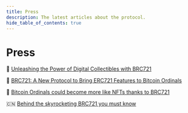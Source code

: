 ```yaml
---
title: Press
description: The latest articles about the protocol.
hide_table_of_contents: true
---
```


# Press

📰 [Unleashing the Power of Digital Collectibles with BRC721](https://hackernoon.com/unleashing-the-power-of-digital-collectibles-with-brc-721)

📰 [BRC721: A New Protocol to Bring ERC721 Features to Bitcoin Ordinals](https://hackernoon.com/brc-721-a-new-protocol-to-bring-erc-721-features-to-bitcoin-ordinals)

📰 [Bitcoin Ordinals could become more like NFTs thanks to BRC721](https://cryptoslate.com/bitcoin-ordinals-could-become-more-like-nfts-thanks-to-brc-721/)

🇨🇳 [Behind the skyrocketing BRC721 you must know](https://www.fx168news.com/article/215653)
